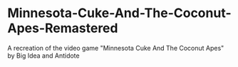 # Minnesota-Cuke-And-The-Coconut-Apes-Remastered
A recreation of the video game "Minnesota Cuke And The Coconut Apes" by Big Idea and Antidote
